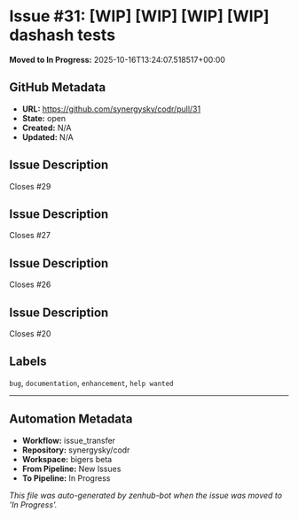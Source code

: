 # Issue #31: [WIP] [WIP] [WIP] [WIP] dashash tests

**Moved to In Progress:** 2025-10-16T13:24:07.518517+00:00

## GitHub Metadata

- **URL:** https://github.com/synergysky/codr/pull/31
- **State:** open
- **Created:** N/A
- **Updated:** N/A

## Issue Description

Closes #29

## Issue Description
Closes #27

## Issue Description
Closes #26

## Issue Description
Closes #20

## Labels
`bug`, `documentation`, `enhancement`, `help wanted`





---

## Automation Metadata

- **Workflow:** issue_transfer
- **Repository:** synergysky/codr
- **Workspace:** bigers beta
- **From Pipeline:** New Issues
- **To Pipeline:** In Progress

*This file was auto-generated by zenhub-bot when the issue was moved to 'In Progress'.*